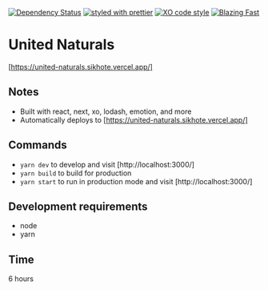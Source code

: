 [![Dependency Status](https://david-dm.org/sikhote/united-naturals.svg)](https://david-dm.org/sikhote/united-naturals)
[![styled with prettier](https://img.shields.io/badge/styled_with-prettier-ff69b4.svg)](https://github.com/prettier/prettier)
[![XO code style](https://img.shields.io/badge/code_style-XO-5ed9c7.svg)](https://github.com/xojs/xo)
[![Blazing Fast](https://img.shields.io/badge/speed-blazing%20%F0%9F%94%A5-brightgreen.svg)](https://twitter.com/acdlite/status/974390255393505280)

# United Naturals
[https://united-naturals.sikhote.vercel.app/]

## Notes
- Built with react, next, xo, lodash, emotion, and more
- Automatically deploys to [https://united-naturals.sikhote.vercel.app/]

## Commands
- `yarn dev` to develop and visit [http://localhost:3000/]
- `yarn build` to build for production
- `yarn start` to run in production mode and visit [http://localhost:3000/]

## Development requirements
- node
- yarn

## Time
6 hours
